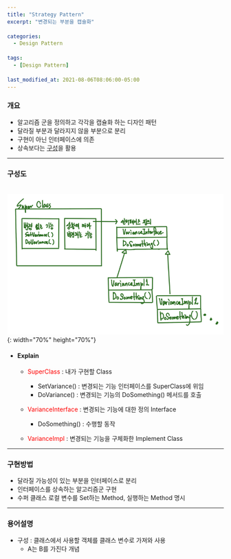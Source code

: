 ```yaml
---
title: "Strategy Pattern"
excerpt: "변경되는 부분을 캡슐화" 

categories:
  - Design Pattern

tags:
  - [Design Pattern]

last_modified_at: 2021-08-06T08:06:00-05:00
---
```



### 개요
 - 알고리즘 군을 정의하고 각각을 캡슐화 하는 디자인 패턴
 - 달라질 부분과 달라지지 않을 부분으로 분리
 - 구현이 아닌 인터페이스에 의존
 - 상속보다는 [구성](#용어설명)을 활용

---

### 구성도
　　![image](/assets/images/DesignPattern/StrategyPattern.png){: width="70%" height="70%"}  

 - #### Explain
   - <span style="color:red">SuperClass</span> : 내가 구현할 Class
     - SetVariance() : 변경되는 기능 인터페이스를 SuperClass에 위임
     - DoVariance() : 변경되는 기능의 DoSomething() 메서드를 호출  
     
   - <span style="color:red">VarianceInterface</span> : 변경되는 기능에 대한 정의 Interface
     - DoSomething() : 수행할 동작  
  
   - <span style="color:red">VarianceImpl</span> : 변경되는 기능을 구체화한 Implement Class


---
### 구현방법
 - 달라질 가능성이 있는 부분을 인터페이스로 분리
 - 인터페이스를 상속하는 알고리즘군 구현
 - 수퍼 클래스 로컬 변수를 Set하는 Method, 실행하는 Method 명시

---
### 용어설명
 - 구성 : 클래스에서 사용할 객체를 클래스 변수로 가져와 사용
   - A는 B를 가진다 개념
